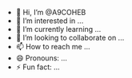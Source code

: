 - 👋 Hi, I’m @A9COHEB
- 👀 I’m interested in ...
- 🌱 I’m currently learning ...
- 💞️ I’m looking to collaborate on ...
- 📫 How to reach me ...
- 😄 Pronouns: ...
- ⚡ Fun fact: ...

<!---
A9COHEB/A9COHEB is a ✨ special ✨ repository because its `README.md` (this file) appears on your GitHub profile.
You can click the Preview link to take a look at your changes.
--->
